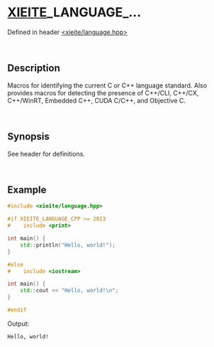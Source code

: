 # [XIEITE](../../macros.md)\_LANGUAGE\_...
Defined in header [<xieite/language.hpp>](../../../include/xieite/language.hpp)

&nbsp;

## Description
Macros for identifying the current C or C++ language standard. Also provides macros for detecting the presence of C++/CLI, C++/CX, C++/WinRT, Embedded C++, CUDA C/C++, and Objective C.

&nbsp;

## Synopsis
See header for definitions.

&nbsp;

## Example
```cpp
#include <xieite/language.hpp>

#if XIEITE_LANGUAGE_CPP >= 2023
#    include <print>

int main() {
    std::println("Hello, world!");
}

#else
#    include <iostream>

int main() {
    std::cout << "Hello, world!\n";
}

#endif
```
Output:
```
Hello, world!
```
